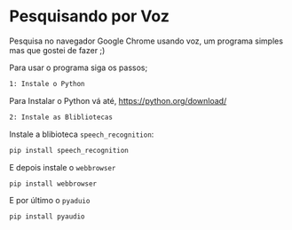 # Pesquisando por Voz

Pesquisa no navegador Google Chrome usando voz, um programa simples mas que gostei de fazer ;)

Para usar o programa siga os passos;

```sh
1: Instale o Python
```
Para Instalar o Python vá até, https://python.org/download/

```sh
2: Instale as Blibliotecas
```

Instale a blibioteca ``speech_recognition``:

```sh
pip install speech_recognition
```
E depois instale o ``webbrowser``

```sh
pip install webbrowser
```
E por último o ``pyaduio``

```sh
pip install pyaudio
```
